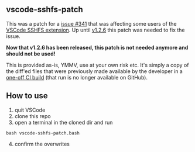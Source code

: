 ## vscode-sshfs-patch

This was a patch for a [issue #341][3] that was affecting some users of the [VSCode SSHFS extension][1]. Up until [v1.2.6](https://github.com/SchoofsKelvin/vscode-sshfs/releases/tag/v1.26.0) this patch was needed to fix the issue.

**Now that v1.2.6 has been released, this patch is not needed anymore and should not be used!**

This is provided as-is, YMMV, use at your own risk etc. It's simply a copy of the diff'ed files that were previously made available by the developer in a [one-off CI build][2] (that run is no longer available on GitHub).

## How to use

1. quit VSCode
2. clone this repo
3. open a terminal in the cloned dir and run
```shell
bash vscode-sshfs-patch.bash
```
4. confirm the overwrites


[1]: https://marketplace.visualstudio.com/items?itemName=Kelvin.vscode-sshfs
[2]: https://github.com/SchoofsKelvin/vscode-sshfs/actions/runs/2429991070
[3]: https://github.com/SchoofsKelvin/vscode-sshfs/issues/341
